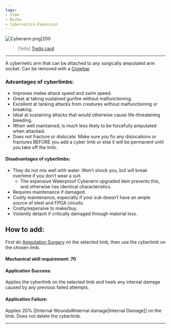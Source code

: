 ```yaml
---
tags:
- Item
- Niche
- Cybernetics-Expansion
---
```


![Cyberarm.png\|200](/Cybernetics%20Expansion%20(Needs%20images)/Cybernetic%20Arm%20-%20Attachments/6718845db30472d958dd7db7.png)

> [!info] [Trello card](https://trello.com/c/BuwKAyDY/149-cybernetic-arm)

---

A cybernetic arm that can be attached to any surgically amputated arm socket. Can be removed with a  [Crowbar](Crowbar.md).

### Advantages of cyberlimbs:

- Improves melee attack speed and swim speed.
- Great at taking sustained gunfire without malfunctioning.
- Excellent at tanking attacks from creatures without malfunctioning or breaking.
- Ideal at sustaining attacks that would otherwise cause life-threatening bleeding.
- When well maintained, is much less likely to be forcefully amputated when attacked.
- Does not fracture or dislocate. Make sure you fix any dislocations or fractures BEFORE you add a cyber limb or else it will be permanent until you take off the limb.

#### Disadvantages of cyberlimbs:

- They do not mix well with water. Won’t shock you, but will break  overtime if you don’t wear a suit.
  - The expensive Waterproof Cyberarm upgraded item prevents this, and otherwise has identical characteristics.
- Requires maintenance if damaged.
- Costly maintenance, especially if your sub doesn’t have an ample source of steel and FPGA circuits.
- Costly/expensive to make/buy.
- Violently detach if critically damaged through material loss.

## How to add:

First do [Amputation Surgery](../Procedures/Amputation%20Surgery.md) on the selected limb, then use the cyberlimb on the chosen limb.

#### Mechanical skill requirement: 70

#### Application Success:

Applies the cyberlimb on the selected limb and heals any internal damage caused by any previous failed attempts.

#### Application Failure:

Applies 20% [[Internal Wounds#Internal damage|Internal Damage]] on the limb. Does not delete the cyberlimb.

---

